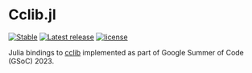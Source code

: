 # Cclib.jl

[![Stable](https://img.shields.io/badge/docs-stable-blue.svg)](https://cclib.github.io/Cclib.jl/dev/)
[![Latest release](https://img.shields.io/github/release/cclib/Cclib.jl.svg)](https://github.com/cclib/Cclib.jl/releases/latest)
[![license](http://img.shields.io/badge/license-BSD-blue.svg?style=flat)](https://github.com/cclib/cclib/blob/master/LICENSE)

Julia bindings to [cclib](https://github.com/cclib/cclib) implemented as part of Google Summer of Code (GSoC) 2023.



